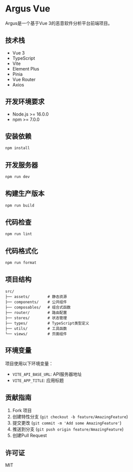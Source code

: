 # Argus Vue

Argus是一个基于Vue 3的恶意软件分析平台前端项目。

## 技术栈

- Vue 3
- TypeScript
- Vite
- Element Plus
- Pinia
- Vue Router
- Axios

## 开发环境要求

- Node.js >= 16.0.0
- npm >= 7.0.0

## 安装依赖

```bash
npm install
```

## 开发服务器

```bash
npm run dev
```

## 构建生产版本

```bash
npm run build
```

## 代码检查

```bash
npm run lint
```

## 代码格式化

```bash
npm run format
```

## 项目结构

```
src/
├── assets/        # 静态资源
├── components/    # 公共组件
├── composables/   # 组合式函数
├── router/        # 路由配置
├── stores/        # 状态管理
├── types/         # TypeScript类型定义
├── utils/         # 工具函数
└── views/         # 页面组件
```

## 环境变量

项目使用以下环境变量：

- `VITE_API_BASE_URL`: API服务器地址
- `VITE_APP_TITLE`: 应用标题

## 贡献指南

1. Fork 项目
2. 创建特性分支 (`git checkout -b feature/AmazingFeature`)
3. 提交更改 (`git commit -m 'Add some AmazingFeature'`)
4. 推送到分支 (`git push origin feature/AmazingFeature`)
5. 创建Pull Request

## 许可证

MIT
